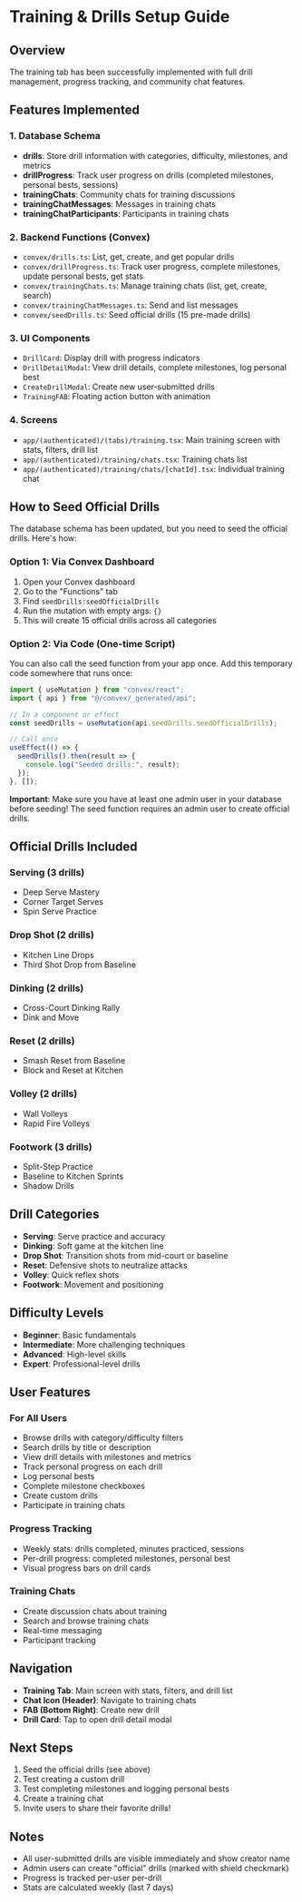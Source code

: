 # Training & Drills Setup Guide

## Overview

The training tab has been successfully implemented with full drill management, progress tracking, and community chat features.

## Features Implemented

### 1. Database Schema
- **drills**: Store drill information with categories, difficulty, milestones, and metrics
- **drillProgress**: Track user progress on drills (completed milestones, personal bests, sessions)
- **trainingChats**: Community chats for training discussions
- **trainingChatMessages**: Messages in training chats
- **trainingChatParticipants**: Participants in training chats

### 2. Backend Functions (Convex)
- `convex/drills.ts`: List, get, create, and get popular drills
- `convex/drillProgress.ts`: Track user progress, complete milestones, update personal bests, get stats
- `convex/trainingChats.ts`: Manage training chats (list, get, create, search)
- `convex/trainingChatMessages.ts`: Send and list messages
- `convex/seedDrills.ts`: Seed official drills (15 pre-made drills)

### 3. UI Components
- `DrillCard`: Display drill with progress indicators
- `DrillDetailModal`: View drill details, complete milestones, log personal best
- `CreateDrillModal`: Create new user-submitted drills
- `TrainingFAB`: Floating action button with animation

### 4. Screens
- `app/(authenticated)/(tabs)/training.tsx`: Main training screen with stats, filters, drill list
- `app/(authenticated)/training/chats.tsx`: Training chats list
- `app/(authenticated)/training/chats/[chatId].tsx`: Individual training chat

## How to Seed Official Drills

The database schema has been updated, but you need to seed the official drills. Here's how:

### Option 1: Via Convex Dashboard
1. Open your Convex dashboard
2. Go to the "Functions" tab
3. Find `seedDrills:seedOfficialDrills`
4. Run the mutation with empty args: `{}`
5. This will create 15 official drills across all categories

### Option 2: Via Code (One-time Script)
You can also call the seed function from your app once. Add this temporary code somewhere that runs once:

```typescript
import { useMutation } from "convex/react";
import { api } from "@/convex/_generated/api";

// In a component or effect
const seedDrills = useMutation(api.seedDrills.seedOfficialDrills);

// Call once
useEffect(() => {
  seedDrills().then(result => {
    console.log("Seeded drills:", result);
  });
}, []);
```

**Important**: Make sure you have at least one admin user in your database before seeding! The seed function requires an admin user to create official drills.

## Official Drills Included

### Serving (3 drills)
- Deep Serve Mastery
- Corner Target Serves
- Spin Serve Practice

### Drop Shot (2 drills)
- Kitchen Line Drops
- Third Shot Drop from Baseline

### Dinking (2 drills)
- Cross-Court Dinking Rally
- Dink and Move

### Reset (2 drills)
- Smash Reset from Baseline
- Block and Reset at Kitchen

### Volley (2 drills)
- Wall Volleys
- Rapid Fire Volleys

### Footwork (3 drills)
- Split-Step Practice
- Baseline to Kitchen Sprints
- Shadow Drills

## Drill Categories

- **Serving**: Serve practice and accuracy
- **Dinking**: Soft game at the kitchen line
- **Drop Shot**: Transition shots from mid-court or baseline
- **Reset**: Defensive shots to neutralize attacks
- **Volley**: Quick reflex shots
- **Footwork**: Movement and positioning

## Difficulty Levels

- **Beginner**: Basic fundamentals
- **Intermediate**: More challenging techniques
- **Advanced**: High-level skills
- **Expert**: Professional-level drills

## User Features

### For All Users
- Browse drills with category/difficulty filters
- Search drills by title or description
- View drill details with milestones and metrics
- Track personal progress on each drill
- Log personal bests
- Complete milestone checkboxes
- Create custom drills
- Participate in training chats

### Progress Tracking
- Weekly stats: drills completed, minutes practiced, sessions
- Per-drill progress: completed milestones, personal best
- Visual progress bars on drill cards

### Training Chats
- Create discussion chats about training
- Search and browse training chats
- Real-time messaging
- Participant tracking

## Navigation

- **Training Tab**: Main screen with stats, filters, and drill list
- **Chat Icon (Header)**: Navigate to training chats
- **FAB (Bottom Right)**: Create new drill
- **Drill Card**: Tap to open drill detail modal

## Next Steps

1. Seed the official drills (see above)
2. Test creating a custom drill
3. Test completing milestones and logging personal bests
4. Create a training chat
5. Invite users to share their favorite drills!

## Notes

- All user-submitted drills are visible immediately and show creator name
- Admin users can create "official" drills (marked with shield checkmark)
- Progress is tracked per-user per-drill
- Stats are calculated weekly (last 7 days)

